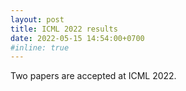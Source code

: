 ```yaml
---
layout: post
title: ICML 2022 results
date: 2022-05-15 14:54:00+0700
#inline: true
---
```


Two papers are accepted at ICML 2022.
